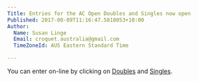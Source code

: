 ```yaml
---
Title: Entries for the AC Open Doubles and Singles now open
Published: 2017-08-09T11:16:47.5818053+10:00
Author:
  Name: Susan Linge
  Email: croquet.australia@gmail.com
  TimeZoneId: AUS Eastern Standard Time

---
```

You can enter on-line by clicking on
[Doubles](https://croquet-australia.com.au/tournaments/2017/ac/open-doubles)
and [Singles](https://croquet-australia.com.au/tournaments/2017/ac/open-singles).